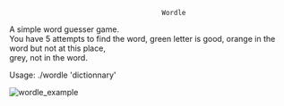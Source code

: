                                           Wordle

A simple word guesser game.  
You have 5 attempts to find the word, green letter is good, orange in the word but not at this place,  
grey, not in the word.

Usage: ./wordle 'dictionnary'

![wordle_example](https://user-images.githubusercontent.com/94530285/227279531-20211da1-204e-451f-823d-f1368ee7cead.png)
